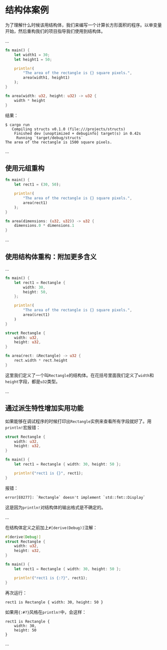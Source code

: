 # 结构体案例

为了理解什么时候该用结构体，我们来编写一个计算长方形面积的程序。以单变量开始，然后重构我们的项目指导我们使用到结构体。

...

```rust
fn main() {
    let width1 = 30;
    let height1 = 50;

    println!(
        "The area of the rectangle is {} square pixels.",
        area(width1, height1)
    );
}

fn area(width: u32, height: u32) -> u32 {
    width * height
}
```

结果：

```null
$ cargo run
   Compiling structs v0.1.0 (file:///projects/structs)
    Finished dev [unoptimized + debuginfo] target(s) in 0.42s
     Running `target/debug/structs`
The area of the rectangle is 1500 square pixels.
```

...

## 使用元组重构

```rust
fn main() {
    let rect1 = (30, 50);

    println!(
        "The area of the rectangle is {} square pixels.",
        area(rect1)
    );
}

fn area(dimensions: (u32, u32)) -> u32 {
    dimensions.0 * dimensions.1
}
```

...

## 使用结构体重构：附加更多含义

...

```rust
fn main() {
    let rect1 = Rectangle {
        width: 30,
        height: 50,
    };

    println!(
        "The area of the rectangle is {} square pixels.",
        area(&rect1)
    )
}

struct Rectangle {
    width: u32,
    height: u32,
}

fn area(rect: &Rectangle) -> u32 {
    rect.width * rect.height
}
```

这里我们定义了一个叫`Rectangle`的结构体。在花括号里面我们定义了`width`和`height`字段，都是`u32`类型。

...

## 通过派生特性增加实用功能

如果能够在调试程序的时候打印出`Rectangle`实例来查看所有字段就好了。用`println!`宏报错：

```rust
struct Rectangle {
    width: u32,
    height: u32,
}

fn main() {
    let rect1 = Rectangle { width: 30, height: 50 };

    println!("rect1 is {}", rect1);
}
```

报错：

```null
error[E0277]: `Rectangle` doesn't implement `std::fmt::Display`
```

这是因为`println!`对结构体的输出格式是不确定的。

...

在结构体定义之前加上`#[derive(Debug)]`注解：

```rust
#[derive(Debug)]
struct Rectangle {
    width: u32,
    height: u32,
}

fn main() {
    let rect1 = Rectangle { width: 30, height: 50 };

    println!("rect1 is {:?}", rect1);
}
```

再次运行：

```null
rect1 is Rectangle { width: 30, height: 50 }
```

如果用`{:#?}`风格在`println!`中，会这样：

```null
rect1 is Rectangle {
    width: 30,
    height: 50
}
```

...
